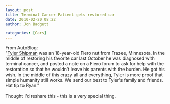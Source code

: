 ```yaml
---
layout: post
title: Terminal Cancer Patient gets restored car
date: 2010-02-20 08:22
author: Jon Badgett

categories: [Cars]
---
```

From AutoBlog: <br />"<a href="http://www.tylerstoy.com/index.html">Tyler Shipman</a> was an 18-year-old Fiero nut from Frazee, Minnesota. In the middle of restoring his favorite car last October he was diagnosed with terminal cancer, and posted a note on a Fiero forum to ask for help with the restoration so that he wouldn't leave his parents with the burden. He got his wish. In the middle of this crazy all and everything, Tyler is more proof that simple humanity still works. We send our best to Tyler's family and friends. Hat tip to Ryan."<br /><br />Thought I'd reshare this - this is a very special thing.<br /><br /><object width="425" height="344"><param name="movie" value="http://www.youtube.com/v/Wg4s4CEUliA&color1=0xb1b1b1&color2=0xcfcfcf&hl=en_US&feature=player_embedded&fs=1"></param><param name="allowFullScreen" value="true"></param><param name="allowScriptAccess" value="always"></param><embed src="http://www.youtube.com/v/Wg4s4CEUliA&color1=0xb1b1b1&color2=0xcfcfcf&hl=en_US&feature=player_embedded&fs=1" type="application/x-shockwave-flash" allowfullscreen="true" allowScriptAccess="always" width="425" height="344"></embed></object>
